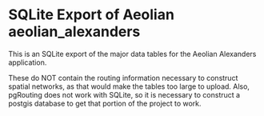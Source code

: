 # SQLite Export of Aeolian aeolian_alexanders

This is an SQLite export of the major data tables for the Aeolian Alexanders application.

These do NOT contain the routing information necessary to construct spatial networks, as that would make the tables too large to upload. Also, pgRouting does not work with SQLite, so it is necessary to construct a postgis database to get that portion of the project to work.
